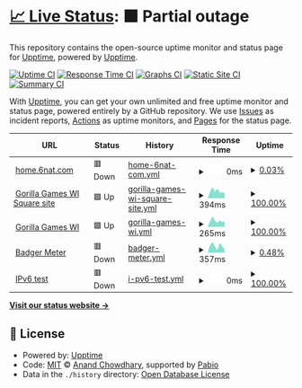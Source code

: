 # [📈 Live Status](https://demo.upptime.js.org): <!--live status--> **🟧 Partial outage**

This repository contains the open-source uptime monitor and status page for [Upptime](https://upptime.js.org), powered by [Upptime](https://github.com/upptime/upptime).

[![Uptime CI](https://github.com/theotang/upptime/workflows/Uptime%20CI/badge.svg)](https://github.com/theotang/upptime/actions?query=workflow%3A%22Uptime+CI%22)
[![Response Time CI](https://github.com/theotang/upptime/workflows/Response%20Time%20CI/badge.svg)](https://github.com/theotang/upptime/actions?query=workflow%3A%22Response+Time+CI%22)
[![Graphs CI](https://github.com/theotang/upptime/workflows/Graphs%20CI/badge.svg)](https://github.com/theotang/upptime/actions?query=workflow%3A%22Graphs+CI%22)
[![Static Site CI](https://github.com/theotang/upptime/workflows/Static%20Site%20CI/badge.svg)](https://github.com/theotang/upptime/actions?query=workflow%3A%22Static+Site+CI%22)
[![Summary CI](https://github.com/theotang/upptime/workflows/Summary%20CI/badge.svg)](https://github.com/theotang/upptime/actions?query=workflow%3A%22Summary+CI%22)

With [Upptime](https://upptime.js.org), you can get your own unlimited and free uptime monitor and status page, powered entirely by a GitHub repository. We use [Issues](https://github.com/upptime/upptime/issues) as incident reports, [Actions](https://github.com/theotang/upptime/actions) as uptime monitors, and [Pages](https://demo.upptime.js.org) for the status page.

<!--start: status pages-->
<!-- This summary is generated by Upptime (https://github.com/upptime/upptime) -->
<!-- Do not edit this manually, your changes will be overwritten -->
<!-- prettier-ignore -->
| URL | Status | History | Response Time | Uptime |
| --- | ------ | ------- | ------------- | ------ |
| <img alt="" src="https://icons.duckduckgo.com/ip3/home.6nat.com.ico" height="13"> [home.6nat.com](https://home.6nat.com) | 🟥 Down | [home-6nat-com.yml](https://github.com/theotang/upptime/commits/HEAD/history/home-6nat-com.yml) | <details><summary><img alt="Response time graph" src="./graphs/home-6nat-com/response-time-week.png" height="20"> 0ms</summary><br><a href="https://theotang.github.io/history/home-6nat-com"><img alt="Response time 0" src="https://img.shields.io/endpoint?url=https%3A%2F%2Fraw.githubusercontent.com%2Ftheotang%2Fupptime%2FHEAD%2Fapi%2Fhome-6nat-com%2Fresponse-time.json"></a><br><a href="https://theotang.github.io/history/home-6nat-com"><img alt="24-hour response time 0" src="https://img.shields.io/endpoint?url=https%3A%2F%2Fraw.githubusercontent.com%2Ftheotang%2Fupptime%2FHEAD%2Fapi%2Fhome-6nat-com%2Fresponse-time-day.json"></a><br><a href="https://theotang.github.io/history/home-6nat-com"><img alt="7-day response time 0" src="https://img.shields.io/endpoint?url=https%3A%2F%2Fraw.githubusercontent.com%2Ftheotang%2Fupptime%2FHEAD%2Fapi%2Fhome-6nat-com%2Fresponse-time-week.json"></a><br><a href="https://theotang.github.io/history/home-6nat-com"><img alt="30-day response time 0" src="https://img.shields.io/endpoint?url=https%3A%2F%2Fraw.githubusercontent.com%2Ftheotang%2Fupptime%2FHEAD%2Fapi%2Fhome-6nat-com%2Fresponse-time-month.json"></a><br><a href="https://theotang.github.io/history/home-6nat-com"><img alt="1-year response time 0" src="https://img.shields.io/endpoint?url=https%3A%2F%2Fraw.githubusercontent.com%2Ftheotang%2Fupptime%2FHEAD%2Fapi%2Fhome-6nat-com%2Fresponse-time-year.json"></a></details> | <details><summary><a href="https://theotang.github.io/history/home-6nat-com">0.03%</a></summary><a href="https://theotang.github.io/history/home-6nat-com"><img alt="All-time uptime 0.03%" src="https://img.shields.io/endpoint?url=https%3A%2F%2Fraw.githubusercontent.com%2Ftheotang%2Fupptime%2FHEAD%2Fapi%2Fhome-6nat-com%2Fuptime.json"></a><br><a href="https://theotang.github.io/history/home-6nat-com"><img alt="24-hour uptime 0.03%" src="https://img.shields.io/endpoint?url=https%3A%2F%2Fraw.githubusercontent.com%2Ftheotang%2Fupptime%2FHEAD%2Fapi%2Fhome-6nat-com%2Fuptime-day.json"></a><br><a href="https://theotang.github.io/history/home-6nat-com"><img alt="7-day uptime 0.03%" src="https://img.shields.io/endpoint?url=https%3A%2F%2Fraw.githubusercontent.com%2Ftheotang%2Fupptime%2FHEAD%2Fapi%2Fhome-6nat-com%2Fuptime-week.json"></a><br><a href="https://theotang.github.io/history/home-6nat-com"><img alt="30-day uptime 0.03%" src="https://img.shields.io/endpoint?url=https%3A%2F%2Fraw.githubusercontent.com%2Ftheotang%2Fupptime%2FHEAD%2Fapi%2Fhome-6nat-com%2Fuptime-month.json"></a><br><a href="https://theotang.github.io/history/home-6nat-com"><img alt="1-year uptime 0.03%" src="https://img.shields.io/endpoint?url=https%3A%2F%2Fraw.githubusercontent.com%2Ftheotang%2Fupptime%2FHEAD%2Fapi%2Fhome-6nat-com%2Fuptime-year.json"></a></details>
| <img alt="" src="https://icons.duckduckgo.com/ip3/gorillagameswi.square.site.ico" height="13"> [Gorilla Games WI Square site](https://gorillagameswi.square.site) | 🟩 Up | [gorilla-games-wi-square-site.yml](https://github.com/theotang/upptime/commits/HEAD/history/gorilla-games-wi-square-site.yml) | <details><summary><img alt="Response time graph" src="./graphs/gorilla-games-wi-square-site/response-time-week.png" height="20"> 394ms</summary><br><a href="https://theotang.github.io/history/gorilla-games-wi-square-site"><img alt="Response time 394" src="https://img.shields.io/endpoint?url=https%3A%2F%2Fraw.githubusercontent.com%2Ftheotang%2Fupptime%2FHEAD%2Fapi%2Fgorilla-games-wi-square-site%2Fresponse-time.json"></a><br><a href="https://theotang.github.io/history/gorilla-games-wi-square-site"><img alt="24-hour response time 394" src="https://img.shields.io/endpoint?url=https%3A%2F%2Fraw.githubusercontent.com%2Ftheotang%2Fupptime%2FHEAD%2Fapi%2Fgorilla-games-wi-square-site%2Fresponse-time-day.json"></a><br><a href="https://theotang.github.io/history/gorilla-games-wi-square-site"><img alt="7-day response time 394" src="https://img.shields.io/endpoint?url=https%3A%2F%2Fraw.githubusercontent.com%2Ftheotang%2Fupptime%2FHEAD%2Fapi%2Fgorilla-games-wi-square-site%2Fresponse-time-week.json"></a><br><a href="https://theotang.github.io/history/gorilla-games-wi-square-site"><img alt="30-day response time 394" src="https://img.shields.io/endpoint?url=https%3A%2F%2Fraw.githubusercontent.com%2Ftheotang%2Fupptime%2FHEAD%2Fapi%2Fgorilla-games-wi-square-site%2Fresponse-time-month.json"></a><br><a href="https://theotang.github.io/history/gorilla-games-wi-square-site"><img alt="1-year response time 394" src="https://img.shields.io/endpoint?url=https%3A%2F%2Fraw.githubusercontent.com%2Ftheotang%2Fupptime%2FHEAD%2Fapi%2Fgorilla-games-wi-square-site%2Fresponse-time-year.json"></a></details> | <details><summary><a href="https://theotang.github.io/history/gorilla-games-wi-square-site">100.00%</a></summary><a href="https://theotang.github.io/history/gorilla-games-wi-square-site"><img alt="All-time uptime 100.00%" src="https://img.shields.io/endpoint?url=https%3A%2F%2Fraw.githubusercontent.com%2Ftheotang%2Fupptime%2FHEAD%2Fapi%2Fgorilla-games-wi-square-site%2Fuptime.json"></a><br><a href="https://theotang.github.io/history/gorilla-games-wi-square-site"><img alt="24-hour uptime 100.00%" src="https://img.shields.io/endpoint?url=https%3A%2F%2Fraw.githubusercontent.com%2Ftheotang%2Fupptime%2FHEAD%2Fapi%2Fgorilla-games-wi-square-site%2Fuptime-day.json"></a><br><a href="https://theotang.github.io/history/gorilla-games-wi-square-site"><img alt="7-day uptime 100.00%" src="https://img.shields.io/endpoint?url=https%3A%2F%2Fraw.githubusercontent.com%2Ftheotang%2Fupptime%2FHEAD%2Fapi%2Fgorilla-games-wi-square-site%2Fuptime-week.json"></a><br><a href="https://theotang.github.io/history/gorilla-games-wi-square-site"><img alt="30-day uptime 100.00%" src="https://img.shields.io/endpoint?url=https%3A%2F%2Fraw.githubusercontent.com%2Ftheotang%2Fupptime%2FHEAD%2Fapi%2Fgorilla-games-wi-square-site%2Fuptime-month.json"></a><br><a href="https://theotang.github.io/history/gorilla-games-wi-square-site"><img alt="1-year uptime 100.00%" src="https://img.shields.io/endpoint?url=https%3A%2F%2Fraw.githubusercontent.com%2Ftheotang%2Fupptime%2FHEAD%2Fapi%2Fgorilla-games-wi-square-site%2Fuptime-year.json"></a></details>
| <img alt="" src="https://icons.duckduckgo.com/ip3/www.gorillagameswi.com.ico" height="13"> [Gorilla Games WI](https://www.gorillagameswi.com/) | 🟩 Up | [gorilla-games-wi.yml](https://github.com/theotang/upptime/commits/HEAD/history/gorilla-games-wi.yml) | <details><summary><img alt="Response time graph" src="./graphs/gorilla-games-wi/response-time-week.png" height="20"> 265ms</summary><br><a href="https://theotang.github.io/history/gorilla-games-wi"><img alt="Response time 265" src="https://img.shields.io/endpoint?url=https%3A%2F%2Fraw.githubusercontent.com%2Ftheotang%2Fupptime%2FHEAD%2Fapi%2Fgorilla-games-wi%2Fresponse-time.json"></a><br><a href="https://theotang.github.io/history/gorilla-games-wi"><img alt="24-hour response time 265" src="https://img.shields.io/endpoint?url=https%3A%2F%2Fraw.githubusercontent.com%2Ftheotang%2Fupptime%2FHEAD%2Fapi%2Fgorilla-games-wi%2Fresponse-time-day.json"></a><br><a href="https://theotang.github.io/history/gorilla-games-wi"><img alt="7-day response time 265" src="https://img.shields.io/endpoint?url=https%3A%2F%2Fraw.githubusercontent.com%2Ftheotang%2Fupptime%2FHEAD%2Fapi%2Fgorilla-games-wi%2Fresponse-time-week.json"></a><br><a href="https://theotang.github.io/history/gorilla-games-wi"><img alt="30-day response time 265" src="https://img.shields.io/endpoint?url=https%3A%2F%2Fraw.githubusercontent.com%2Ftheotang%2Fupptime%2FHEAD%2Fapi%2Fgorilla-games-wi%2Fresponse-time-month.json"></a><br><a href="https://theotang.github.io/history/gorilla-games-wi"><img alt="1-year response time 265" src="https://img.shields.io/endpoint?url=https%3A%2F%2Fraw.githubusercontent.com%2Ftheotang%2Fupptime%2FHEAD%2Fapi%2Fgorilla-games-wi%2Fresponse-time-year.json"></a></details> | <details><summary><a href="https://theotang.github.io/history/gorilla-games-wi">100.00%</a></summary><a href="https://theotang.github.io/history/gorilla-games-wi"><img alt="All-time uptime 100.00%" src="https://img.shields.io/endpoint?url=https%3A%2F%2Fraw.githubusercontent.com%2Ftheotang%2Fupptime%2FHEAD%2Fapi%2Fgorilla-games-wi%2Fuptime.json"></a><br><a href="https://theotang.github.io/history/gorilla-games-wi"><img alt="24-hour uptime 100.00%" src="https://img.shields.io/endpoint?url=https%3A%2F%2Fraw.githubusercontent.com%2Ftheotang%2Fupptime%2FHEAD%2Fapi%2Fgorilla-games-wi%2Fuptime-day.json"></a><br><a href="https://theotang.github.io/history/gorilla-games-wi"><img alt="7-day uptime 100.00%" src="https://img.shields.io/endpoint?url=https%3A%2F%2Fraw.githubusercontent.com%2Ftheotang%2Fupptime%2FHEAD%2Fapi%2Fgorilla-games-wi%2Fuptime-week.json"></a><br><a href="https://theotang.github.io/history/gorilla-games-wi"><img alt="30-day uptime 100.00%" src="https://img.shields.io/endpoint?url=https%3A%2F%2Fraw.githubusercontent.com%2Ftheotang%2Fupptime%2FHEAD%2Fapi%2Fgorilla-games-wi%2Fuptime-month.json"></a><br><a href="https://theotang.github.io/history/gorilla-games-wi"><img alt="1-year uptime 100.00%" src="https://img.shields.io/endpoint?url=https%3A%2F%2Fraw.githubusercontent.com%2Ftheotang%2Fupptime%2FHEAD%2Fapi%2Fgorilla-games-wi%2Fuptime-year.json"></a></details>
| <img alt="" src="https://icons.duckduckgo.com/ip3/www.badgermeter.com.ico" height="13"> [Badger Meter](https://www.badgermeter.com) | 🟥 Down | [badger-meter.yml](https://github.com/theotang/upptime/commits/HEAD/history/badger-meter.yml) | <details><summary><img alt="Response time graph" src="./graphs/badger-meter/response-time-week.png" height="20"> 357ms</summary><br><a href="https://theotang.github.io/history/badger-meter"><img alt="Response time 357" src="https://img.shields.io/endpoint?url=https%3A%2F%2Fraw.githubusercontent.com%2Ftheotang%2Fupptime%2FHEAD%2Fapi%2Fbadger-meter%2Fresponse-time.json"></a><br><a href="https://theotang.github.io/history/badger-meter"><img alt="24-hour response time 357" src="https://img.shields.io/endpoint?url=https%3A%2F%2Fraw.githubusercontent.com%2Ftheotang%2Fupptime%2FHEAD%2Fapi%2Fbadger-meter%2Fresponse-time-day.json"></a><br><a href="https://theotang.github.io/history/badger-meter"><img alt="7-day response time 357" src="https://img.shields.io/endpoint?url=https%3A%2F%2Fraw.githubusercontent.com%2Ftheotang%2Fupptime%2FHEAD%2Fapi%2Fbadger-meter%2Fresponse-time-week.json"></a><br><a href="https://theotang.github.io/history/badger-meter"><img alt="30-day response time 357" src="https://img.shields.io/endpoint?url=https%3A%2F%2Fraw.githubusercontent.com%2Ftheotang%2Fupptime%2FHEAD%2Fapi%2Fbadger-meter%2Fresponse-time-month.json"></a><br><a href="https://theotang.github.io/history/badger-meter"><img alt="1-year response time 357" src="https://img.shields.io/endpoint?url=https%3A%2F%2Fraw.githubusercontent.com%2Ftheotang%2Fupptime%2FHEAD%2Fapi%2Fbadger-meter%2Fresponse-time-year.json"></a></details> | <details><summary><a href="https://theotang.github.io/history/badger-meter">0.48%</a></summary><a href="https://theotang.github.io/history/badger-meter"><img alt="All-time uptime 0.48%" src="https://img.shields.io/endpoint?url=https%3A%2F%2Fraw.githubusercontent.com%2Ftheotang%2Fupptime%2FHEAD%2Fapi%2Fbadger-meter%2Fuptime.json"></a><br><a href="https://theotang.github.io/history/badger-meter"><img alt="24-hour uptime 0.48%" src="https://img.shields.io/endpoint?url=https%3A%2F%2Fraw.githubusercontent.com%2Ftheotang%2Fupptime%2FHEAD%2Fapi%2Fbadger-meter%2Fuptime-day.json"></a><br><a href="https://theotang.github.io/history/badger-meter"><img alt="7-day uptime 0.48%" src="https://img.shields.io/endpoint?url=https%3A%2F%2Fraw.githubusercontent.com%2Ftheotang%2Fupptime%2FHEAD%2Fapi%2Fbadger-meter%2Fuptime-week.json"></a><br><a href="https://theotang.github.io/history/badger-meter"><img alt="30-day uptime 0.48%" src="https://img.shields.io/endpoint?url=https%3A%2F%2Fraw.githubusercontent.com%2Ftheotang%2Fupptime%2FHEAD%2Fapi%2Fbadger-meter%2Fuptime-month.json"></a><br><a href="https://theotang.github.io/history/badger-meter"><img alt="1-year uptime 0.48%" src="https://img.shields.io/endpoint?url=https%3A%2F%2Fraw.githubusercontent.com%2Ftheotang%2Fupptime%2FHEAD%2Fapi%2Fbadger-meter%2Fuptime-year.json"></a></details>
| <img alt="" src="https://icons.duckduckgo.com/ip3/null.ico" height="13"> [IPv6 test](forwardemail.net) | 🟥 Down | [i-pv6-test.yml](https://github.com/theotang/upptime/commits/HEAD/history/i-pv6-test.yml) | <details><summary><img alt="Response time graph" src="./graphs/i-pv6-test/response-time-week.png" height="20"> 0ms</summary><br><a href="https://theotang.github.io/history/i-pv6-test"><img alt="Response time 0" src="https://img.shields.io/endpoint?url=https%3A%2F%2Fraw.githubusercontent.com%2Ftheotang%2Fupptime%2FHEAD%2Fapi%2Fi-pv6-test%2Fresponse-time.json"></a><br><a href="https://theotang.github.io/history/i-pv6-test"><img alt="24-hour response time 0" src="https://img.shields.io/endpoint?url=https%3A%2F%2Fraw.githubusercontent.com%2Ftheotang%2Fupptime%2FHEAD%2Fapi%2Fi-pv6-test%2Fresponse-time-day.json"></a><br><a href="https://theotang.github.io/history/i-pv6-test"><img alt="7-day response time 0" src="https://img.shields.io/endpoint?url=https%3A%2F%2Fraw.githubusercontent.com%2Ftheotang%2Fupptime%2FHEAD%2Fapi%2Fi-pv6-test%2Fresponse-time-week.json"></a><br><a href="https://theotang.github.io/history/i-pv6-test"><img alt="30-day response time 0" src="https://img.shields.io/endpoint?url=https%3A%2F%2Fraw.githubusercontent.com%2Ftheotang%2Fupptime%2FHEAD%2Fapi%2Fi-pv6-test%2Fresponse-time-month.json"></a><br><a href="https://theotang.github.io/history/i-pv6-test"><img alt="1-year response time 0" src="https://img.shields.io/endpoint?url=https%3A%2F%2Fraw.githubusercontent.com%2Ftheotang%2Fupptime%2FHEAD%2Fapi%2Fi-pv6-test%2Fresponse-time-year.json"></a></details> | <details><summary><a href="https://theotang.github.io/history/i-pv6-test">100.00%</a></summary><a href="https://theotang.github.io/history/i-pv6-test"><img alt="All-time uptime 100.00%" src="https://img.shields.io/endpoint?url=https%3A%2F%2Fraw.githubusercontent.com%2Ftheotang%2Fupptime%2FHEAD%2Fapi%2Fi-pv6-test%2Fuptime.json"></a><br><a href="https://theotang.github.io/history/i-pv6-test"><img alt="24-hour uptime 100.00%" src="https://img.shields.io/endpoint?url=https%3A%2F%2Fraw.githubusercontent.com%2Ftheotang%2Fupptime%2FHEAD%2Fapi%2Fi-pv6-test%2Fuptime-day.json"></a><br><a href="https://theotang.github.io/history/i-pv6-test"><img alt="7-day uptime 100.00%" src="https://img.shields.io/endpoint?url=https%3A%2F%2Fraw.githubusercontent.com%2Ftheotang%2Fupptime%2FHEAD%2Fapi%2Fi-pv6-test%2Fuptime-week.json"></a><br><a href="https://theotang.github.io/history/i-pv6-test"><img alt="30-day uptime 100.00%" src="https://img.shields.io/endpoint?url=https%3A%2F%2Fraw.githubusercontent.com%2Ftheotang%2Fupptime%2FHEAD%2Fapi%2Fi-pv6-test%2Fuptime-month.json"></a><br><a href="https://theotang.github.io/history/i-pv6-test"><img alt="1-year uptime 100.00%" src="https://img.shields.io/endpoint?url=https%3A%2F%2Fraw.githubusercontent.com%2Ftheotang%2Fupptime%2FHEAD%2Fapi%2Fi-pv6-test%2Fuptime-year.json"></a></details>

<!--end: status pages-->

[**Visit our status website →**](https://demo.upptime.js.org)

## 📄 License

- Powered by: [Upptime](https://github.com/upptime/upptime)
- Code: [MIT](./LICENSE) © [Anand Chowdhary](https://anandchowdhary.com), supported by [Pabio](https://pabio.com)
- Data in the `./history` directory: [Open Database License](https://opendatacommons.org/licenses/odbl/1-0/)
